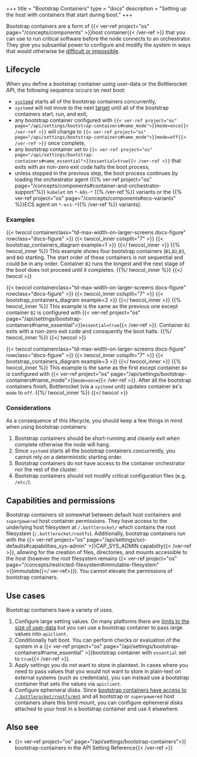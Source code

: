 +++
title = "Bootstrap Containers"
type = "docs"
description = "Setting up the host with containers that start during boot." 
+++

Bootstrap containers are a form of {{< ver-ref project="os" page="/concepts/components" >}}host container{{< /ver-ref >}} that you can use to run critical software before the node connects to an orchestrator.
They give you subsantial power to configure and modify the system in ways that would otherwise be [difficult or impossible](#use-cases).

## Lifecycle

When you define a bootstrap container using user-data or the Bottlerocket API, the following sequence occurs on next boot:

- [`systemd`](https://systemd.io/) starts all of the bootstrap containers concurrently,
- `systemd` will not move to the next [target](https://www.freedesktop.org/software/systemd/man/systemd.target.html) until all of the bootstrap containers start, run, and exit,
- any bootstrap container configured with `{{< ver-ref project="os" page="/api/settings/bootstrap-containers#name_mode">}}mode=once{{< /ver-ref >}}` will change to `{{< ver-ref project="os" page="/api/settings/bootstrap-containers#name_mode">}}mode=off{{< /ver-ref >}}` once complete,
- any bootstrap container set to `{{< ver-ref project="os" page="/api/settings/bootstrap-containers#name_essential">}}essential=true{{< /ver-ref >}}` that exits with an non-zero exit code halts the boot process,
- unless stopped in the previous step, the boot process continues by loading the orchestrator agent ({{% ver-ref project="os" page="/concepts/components#container-and-orchestrator-support"%}} `kubelet` on `*-k8s-*` {{% /ver-ref %}} variants or the {{% ver-ref project="os" page="/concepts/components#ecs-variants" %}}ECS agent on `*-ecs-*`{{% /ver-ref %}} variants).

### Examples

{{< twocol
    containerclass="td-max-width-on-larger-screens docs-figure"
    rowclass="docs-figure" >}}
    {{< twocol_inner colsplit="7" >}}
        {{< bootstrap_containers_diagram example=1 >}}
    {{</ twocol_inner >}}
    {{% twocol_inner %}}
This example shows four bootstrap containers (`B1`,`B2`,`B3`, and `B4`) starting.
The start order of these containers is not sequential and could be in any order.
Container `B2` runs the longest and the next stage of the boot does not proceed until it completes.
    {{%/ twocol_inner %}}
{{</ twocol >}}

{{< twocol
    containerclass="td-max-width-on-larger-screens docs-figure"
    rowclass="docs-figure" >}}
    {{< twocol_inner  colsplit="7" >}}
        {{< bootstrap_containers_diagram example=2 >}}
    {{</ twocol_inner >}}
    {{% twocol_inner %}}
This example is the same as the previous one except container `B2` is configured with {{< ver-ref project="os" page="/api/settings/bootstrap-containers#name_essential">}}`essential=true`{{< /ver-ref >}}.
Container `B2` exits with a non-zero exit code and consquently the boot halts.
    {{%/ twocol_inner %}}
{{</ twocol >}}

{{< twocol
    containerclass="td-max-width-on-larger-screens docs-figure"
    rowclass="docs-figure" >}}
    {{< twocol_inner  colsplit="7" >}}
        {{< bootstrap_containers_diagram example=3 >}}
    {{</ twocol_inner >}}
    {{% twocol_inner %}}
This example is the same as the first except container `B4` is configured with {{< ver-ref project="os" page="/api/settings/bootstrap-containers#name_mode">}}`mode=once`{{< /ver-ref >}}.
After all the bootstrap containers finish, Bottlerocket (via a `systemd` unit) updates container `B4`'s `mode` to `off`.
    {{%/ twocol_inner %}}
{{</ twocol >}}

### Considerations

As a consequence of this lifecycle, you should keep a few things in mind when using bootstrap containers:

1. Bootstrap containers should be short-running and cleanly exit when complete otherwise the node will hang.
2. Since `systemd` starts all the bootstrap containers concurrently, you cannot rely on a deterministic starting order.
3. Bootstrap containers do not have access to the container orchestrator nor the rest of the cluster.
4. Bootstrap containers should not modify critical configuration files (e.g. `/etc/`).

## Capabilities and permissions

Bootstrap containers sit somewhat between default host containers and `superpowered` host container permissions.
They have access to the underlying host filesystem at `/.bottlerocket/` which contains the root filesystem (`/.bottlerocket/rootfs`).
Additionally, bootstrap containers run with the {{< ver-ref project="os" page="/api/settings/oci-defaults#capabilities_sys-admin" >}}CAP_SYS_ADMIN capability{{< /ver-ref >}}, allowing for the creation of files, directories, and mounts accessible to the host (however the root filesystem remains {{< ver-ref project="os" page="/concepts/restricted-filesystem#immutable-filesystem" >}}immutable{{</ ver-ref>}}).
You cannot elevate the permissions of bootstrap containers.

## Use cases

Bootstrap containers have a variety of uses.

1. Configure large setting values.
On many platforms there are [limits to the size of user-data](https://docs.aws.amazon.com/AWSEC2/latest/UserGuide/instancedata-add-user-data.html) but you can use a bootstrap container to pass large values into `apiclient`.
2. Conditionally halt boot.
You can perform checks or evaluation of the system in a {{< ver-ref project="os" page="/api/settings/bootstrap-containers#name_essential" >}}bootstrap container with `essential` set to `true`{{< /ver-ref >}}.
3. Apply settings you do not want to store in plaintext.
In cases where you need to pass values that you would not want to store in plain-text on external systems (such as credentials), you can instead use a bootstrap container that sets the values via `apiclient`.
4. Configure ephemeral disks. Since [bootstrap containers have access to `/.bottlerocket/rootfs/mnt`](#capabilities-and-permissions) and all bootstrap or `superpowered` host containers share this bind mount, you can configure ephemeral disks attached to your host in a bootstrap container and use it elsewhere.

## Also see

- {{< ver-ref project="os" page="/api/settings/bootstrap-containers">}} bootstrap-containers in the API Setting Reference{{< /ver-ref >}}
